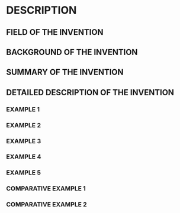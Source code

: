 # DESCRIPTION

## FIELD OF THE INVENTION

## BACKGROUND OF THE INVENTION

## SUMMARY OF THE INVENTION

## DETAILED DESCRIPTION OF THE INVENTION

### EXAMPLE 1

### EXAMPLE 2

### EXAMPLE 3

### EXAMPLE 4

### EXAMPLE 5

### COMPARATIVE EXAMPLE 1

### COMPARATIVE EXAMPLE 2


